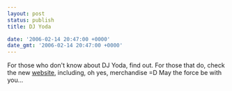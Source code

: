 ```yaml
---
layout: post
status: publish
title: DJ Yoda

date: '2006-02-14 20:47:00 +0000'
date_gmt: '2006-02-14 20:47:00 +0000'
---
```

For those who don't know about DJ Yoda, find out.
For those that do, check the new <a href="http://www.djyoda.co.uk/" target="_blank">website</a>, including, oh yes, merchandise =D
May the force be with you...
